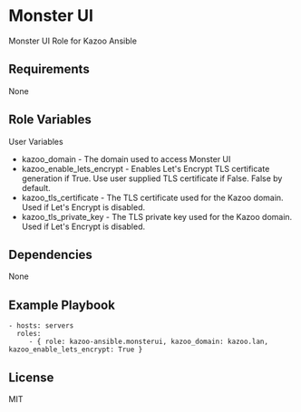 Monster UI
==========

Monster UI Role for Kazoo Ansible

Requirements
------------

None

Role Variables
--------------

User Variables
- kazoo_domain - The domain used to access Monster UI
- kazoo_enable_lets_encrypt - Enables Let's Encrypt TLS certificate generation if True. Use user supplied TLS certificate if False. False by default.
- kazoo_tls_certificate - The TLS certificate used for the Kazoo domain. Used if Let's Encrypt is disabled.
- kazoo_tls_private_key - The TLS private key used for the Kazoo domain. Used if Let's Encrypt is disabled.

Dependencies
------------

None

Example Playbook
----------------

    - hosts: servers
      roles:
         - { role: kazoo-ansible.monsterui, kazoo_domain: kazoo.lan, kazoo_enable_lets_encrypt: True }

License
-------

MIT


